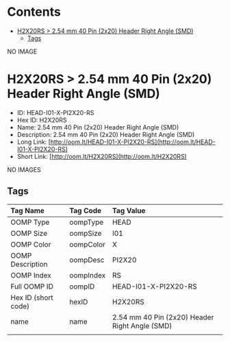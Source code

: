 



Contents
========

* [H2X20RS > 2.54 mm 40 Pin (2x20) Header Right Angle (SMD)](#h2x20rs--254-mm-40-pin-2x20-header-right-angle-smd)
	* [Tags](#tags)
  
NO IMAGE  
# H2X20RS > 2.54 mm 40 Pin (2x20) Header Right Angle (SMD)

- ID: HEAD-I01-X-PI2X20-RS
- Hex ID: H2X20RS
- Name: 2.54 mm 40 Pin (2x20) Header Right Angle (SMD)
- Description: 2.54 mm 40 Pin (2x20) Header Right Angle (SMD)
- Long Link: [http://oom.lt/HEAD-I01-X-PI2X20-RS](http://oom.lt/HEAD-I01-X-PI2X20-RS)
- Short Link: [http://oom.lt/H2X20RS](http://oom.lt/H2X20RS)
  
NO IMAGES  
## Tags
  

|Tag Name|Tag Code|Tag Value|
| :--- | :--- | :--- |
|OOMP Type|oompType|HEAD|
|OOMP Size|oompSize|I01|
|OOMP Color|oompColor|X|
|OOMP Description|oompDesc|PI2X20|
|OOMP Index|oompIndex|RS|
|Full OOMP ID|oompID|HEAD-I01-X-PI2X20-RS|
|Hex ID (short code)|hexID|H2X20RS|
|name|name|2.54 mm 40 Pin (2x20) Header Right Angle (SMD)|
||||
